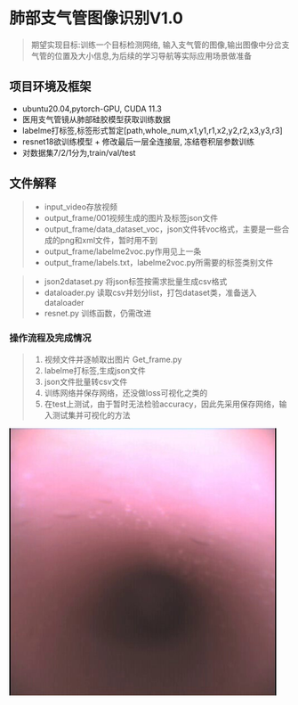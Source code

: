 # 肺部支气管图像识别V1.0
> 期望实现目标:训练一个目标检测网络, 输入支气管的图像,输出图像中分岔支气管的位置及大小信息,为后续的学习导航等实际应用场景做准备

## 项目环境及框架
-  ubuntu20.04,pytorch-GPU, CUDA 11.3
-  医用支气管镜从肺部硅胶模型获取训练数据
-  labelme打标签,标签形式暂定[path,whole_num,x1,y1,r1,x2,y2,r2,x3,y3,r3]
-  resnet18欲训练模型 + 修改最后一层全连接层, 冻结卷积层参数训练
-  对数据集7/2/1分为,train/val/test

## 文件解释
> - input_video存放视频
> - output_frame/001视频生成的图片及标签json文件
> - output_frame/data_dataset_voc，json文件转voc格式，主要是一些合成的png和xml文件，暂时用不到
> - output_frame/labelme2voc.py作用见上一条
> - output_frame/labels.txt，labelme2voc.py所需要的标签类别文件

> - json2dataset.py 将json标签按需求批量生成csv格式
> - dataloader.py 读取csv并划分list，打包dataset类，准备送入dataloader
> - resnet.py 训练函数，仍需改进

### 操作流程及完成情况

> 1. 视频文件并逐帧取出图片 Get_frame.py
> 2. labelme打标签,生成json文件 
> 3. json文件批量转csv文件
> 4. 训练网络并保存网络，还没做loss可视化之类的
> 5. 在test上测试，由于暂时无法检验accuracy，因此先采用保存网络，输入测试集并可视化的方法

![avatar](/1.jpg)

